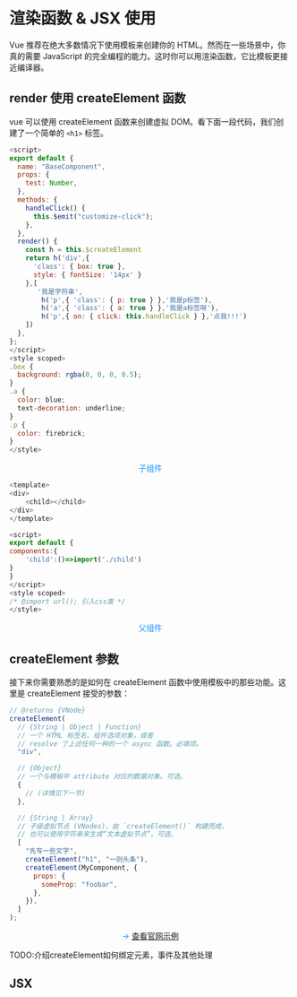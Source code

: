 # 渲染函数 & JSX 使用

Vue 推荐在绝大多数情况下使用模板来创建你的 HTML。然而在一些场景中，你真的需要 JavaScript 的完全编程的能力。这时你可以用渲染函数，它比模板更接近编译器。

## render 使用 createElement 函数

vue 可以使用 createElement 函数来创建虚拟 DOM。看下面一段代码，我们创建了一个简单的 `<h1>` 标签。

```js
<script>
export default {
  name: "BaseComponent",
  props: {
    test: Number,
  },
  methods: {
    handleClick() {
      this.$emit("customize-click");
    },
  },
  render() {
    const h = this.$createElement
    return h('div',{
      'class': { box: true },
      style: { fontSize: '14px' }
    },[
       '我是字符串',
        h('p',{ 'class': { p: true } },'我是p标签'),
        h('a',{ 'class': { a: true } },'我是a标签呀'),
        h('p',{ on: { click: this.handleClick } },'点我!!!')
    ])
  },
};
</script>
<style scoped>
.box {
  background: rgba(0, 0, 0, 0.5);
}
.a {
  color: blue;
  text-decoration: underline;
}
.p {
  color: firebrick;
}
</style>
```

<p class="codepart-title">子组件</p>

```js
<template>
<div>
    <child></child>
</div>
</template>

<script>
export default {
components:{
    'child':()=>import('./child')
}
}
</script>
<style scoped>
/* @import url(); 引入css类 */
</style>
```

<p class="codepart-title">父组件</p>

## createElement 参数

接下来你需要熟悉的是如何在 createElement 函数中使用模板中的那些功能。这里是 createElement 接受的参数：

```js
// @returns {VNode}
createElement(
  // {String | Object | Function}
  // 一个 HTML 标签名、组件选项对象，或者
  // resolve 了上述任何一种的一个 async 函数。必填项。
  "div",

  // {Object}
  // 一个与模板中 attribute 对应的数据对象。可选。
  {
    // (详情见下一节)
  },

  // {String | Array}
  // 子级虚拟节点 (VNodes)，由 `createElement()` 构建而成，
  // 也可以使用字符串来生成“文本虚拟节点”。可选。
  [
    "先写一些文字",
    createElement("h1", "一则头条"),
    createElement(MyComponent, {
      props: {
        someProp: "foobar",
      },
    }),
  ]
);
```

<p class="codepart-title"> → <a href="https://cn.vuejs.org/v2/guide/render-function.html#createElement-%E5%8F%82%E6%95%B0">查看官网示例</a></p>
TODO:介绍createElement如何绑定元素，事件及其他处理

## JSX

<style scoped>
.codepart-title{
 text-align:center;
 color:dodgerblue
}
</style>
